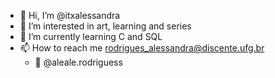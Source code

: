 - 👋 Hi, I’m @itxalessandra
- 👀 I’m interested in art, learning and series
- 🌱 I’m currently learning C and SQL 
- 📫 How to reach me rodrigues_alessandra@discente.ufg.br
  - 📸 @aleale.rodriguess

<!---
itxalessandra/itxalessandra is a ✨ special ✨ repository because its `README.md` (this file) appears on your GitHub profile.
You can click the Preview link to take a look at your changes.
--->
